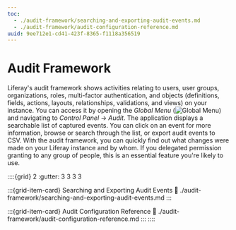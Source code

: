 ```yaml
---
toc:
  - ./audit-framework/searching-and-exporting-audit-events.md
  - ./audit-framework/audit-configuration-reference.md
uuid: 9ee712e1-cd41-423f-8365-f1118a356519
---
```

# Audit Framework

Liferay's audit framework shows activities relating to users, user groups, organizations, roles, multi-factor authentication, and objects (definitions, fields, actions, layouts, relationships, validations, and views) on your instance. You can access it by opening the *Global Menu* (![Global Menu](../images/icon-applications-menu.png)) and navigating to *Control Panel* &rarr; *Audit*. The application displays a searchable list of captured events. You can click on an event for more information, browse or search through the list, or export audit events to CSV. With the audit framework, you can quickly find out what changes were made on your Liferay instance and by whom. If you delegated permission granting to any group of people, this is an essential feature you're likely to use.

::::{grid} 2
:gutter: 3 3 3 3

:::{grid-item-card} Searching and Exporting Audit Events
:link: ./audit-framework/searching-and-exporting-audit-events.md
:::

:::{grid-item-card} Audit Configuration Reference
:link: ./audit-framework/audit-configuration-reference.md
:::
::::
